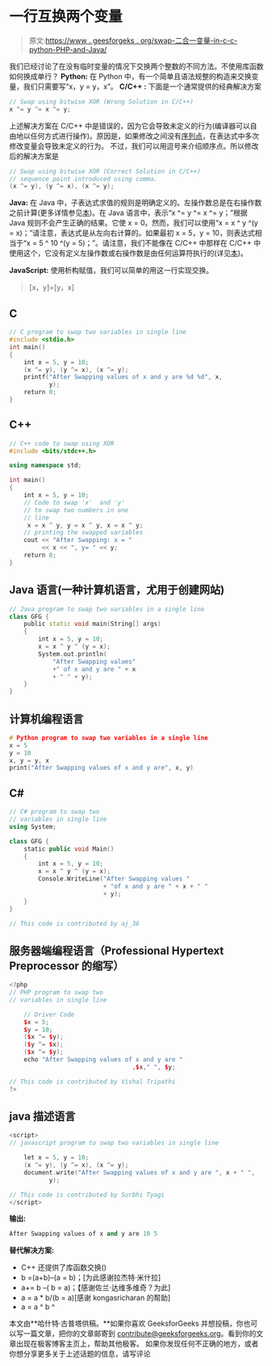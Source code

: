 # 一行互换两个变量

> 原文:[https://www . geesforgeks . org/swap-二合一变量-in-c-c-python-PHP-and-Java/](https://www.geeksforgeeks.org/swap-two-variables-in-one-line-in-c-c-python-php-and-java/)

我们已经讨论了在没有临时变量的情况下交换两个整数的不同方法。不使用库函数如何换成单行？
**Python:** 在 Python 中，有一个简单且语法规整的构造来交换变量，我们只需要写“x，y = y，x”。
**C/C++ :** 下面是一个通常提供的经典解决方案

```cpp
// Swap using bitwise XOR (Wrong Solution in C/C++)
x ^= y ^= x ^= y; 
```

上述解决方案在 C/C++ 中是错误的，因为它会导致未定义的行为(编译器可以自由地以任何方式进行操作)。原因是，如果修改之间没有[序列点](https://www.geeksforgeeks.org/sequence-points-in-c-set-1/)，在表达式中多次修改变量会导致未定义的行为。
不过，我们可以用逗号来介绍顺序点。所以修改后的解决方案是

```cpp
// Swap using bitwise XOR (Correct Solution in C/C++)
// sequence point introduced using comma.
(x ^= y), (y ^= x), (x ^= y);
```

**Java:** 在 Java 中，子表达式求值的规则是明确定义的。左操作数总是在右操作数之前计算(更多详情参见[本](https://docs.oracle.com/javase/specs/jls/se7/html/jls-15.html))。在 Java 语言中，表示“x ^= y ^= x ^= y；”根据 Java 规则不会产生正确的结果。它使 x = 0。然而，我们可以使用“x = x ^ y ^(y = x)；”请注意，表达式是从左向右计算的。如果最初 x = 5，y = 10，则表达式相当于“x = 5 ^ 10 ^(y = 5)；”。请注意，我们不能像在 C/C++ 中那样在 C/C++ 中使用这个，它没有定义左操作数或右操作数是由任何运算符执行的(详见[本](https://www.geeksforgeeks.org/sequence-points-in-c-set-1/))。

**JavaScript:** 使用析构赋值，我们可以简单的用这一行实现交换。

> [x，y]=[y，x]

## C

```cpp
// C program to swap two variables in single line
#include <stdio.h>
int main()
{
    int x = 5, y = 10;
    (x ^= y), (y ^= x), (x ^= y);
    printf("After Swapping values of x and y are %d %d", x,
           y);
    return 0;
}
```

## C++

```cpp
// C++ code to swap using XOR
#include <bits/stdc++.h>

using namespace std;

int main()
{
    int x = 5, y = 10;
    // Code to swap 'x'  and 'y'
    // to swap two numbers in one
    // line
     x = x ^ y, y = x ^ y, x = x ^ y;
    // printing the swapped variables
    cout << "After Swapping: x = "
         << x << ", y= " << y;
    return 0;
}
```

## Java 语言(一种计算机语言，尤用于创建网站)

```cpp
// Java program to swap two variables in a single line
class GFG {
    public static void main(String[] args)
    {
        int x = 5, y = 10;
        x = x ^ y ^ (y = x);
        System.out.println(
            "After Swapping values"
            +" of x and y are " + x
            + " " + y);
    }
}
```

## 计算机编程语言

```cpp
# Python program to swap two variables in a single line
x = 5
y = 10
x, y = y, x
print("After Swapping values of x and y are", x, y)
```

## C#

```cpp
// C# program to swap two
// variables in single line
using System;

class GFG {
    static public void Main()
    {
        int x = 5, y = 10;
        x = x ^ y ^ (y = x);
        Console.WriteLine("After Swapping values "
                          + "of x and y are " + x + " "
                          + y);
    }
}

// This code is contributed by aj_36
```

## 服务器端编程语言（Professional Hypertext Preprocessor 的缩写）

```cpp
<?php
// PHP program to swap two
// variables in single line

    // Driver Code
    $x = 5;
    $y = 10;
    ($x ^= $y);
    ($y ^= $x);
    ($x ^= $y);
    echo "After Swapping values of x and y are "
                                  ,$x," ", $y;

// This code is contributed by Vishal Tripathi
?>
```

## java 描述语言

```cpp
<script>
// javascript program to swap two variables in single line

    let x = 5, y = 10;
    (x ^= y), (y ^= x), (x ^= y);
    document.write("After Swapping values of x and y are ", x + " ",
           y);

// This code is contributed by Surbhi Tyagi
</script>
```

**输出:**

```cpp
After Swapping values of x and y are 10 5
```

**替代解决方案:**

*   C++ 还提供了库函数交换()
*   b =(a+b)–(a = b)；[为此感谢拉杰特·米什拉]
*   a+= b –( b = a)；【感谢佐兰·达维多维奇？为此]
*   a = a * b/(b = a)[感谢 kongasricharan 的帮助]
*   a = a ^ b ^

本文由**哈什特·古普塔供稿。**如果你喜欢 GeeksforGeeks 并想投稿，你也可以写一篇文章，把你的文章邮寄到 contribute@geeksforgeeks.org。看到你的文章出现在极客博客主页上，帮助其他极客。
如果你发现任何不正确的地方，或者你想分享更多关于上述话题的信息，请写评论
